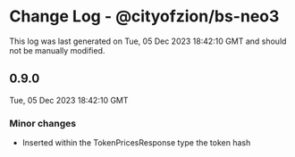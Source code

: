 # Change Log - @cityofzion/bs-neo3

This log was last generated on Tue, 05 Dec 2023 18:42:10 GMT and should not be manually modified.

## 0.9.0
Tue, 05 Dec 2023 18:42:10 GMT

### Minor changes

- Inserted within the TokenPricesResponse type the token hash

